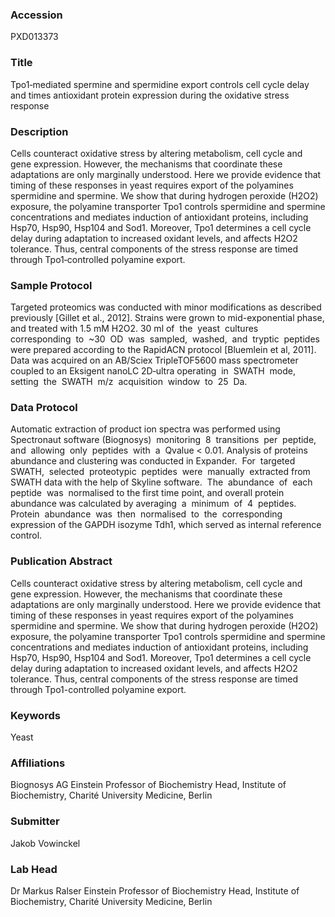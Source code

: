 ### Accession
PXD013373

### Title
Tpo1‐mediated spermine and spermidine export controls cell cycle delay and times antioxidant protein expression during the oxidative stress response

### Description
Cells counteract oxidative stress by altering metabolism, cell cycle and gene expression. However, the mechanisms that coordinate these adaptations are only marginally understood. Here we provide evidence that timing of these responses in yeast requires export of the polyamines spermidine and spermine. We show that during hydrogen peroxide (H2O2) exposure, the polyamine transporter Tpo1 controls spermidine and spermine concentrations and mediates induction of antioxidant proteins, including Hsp70, Hsp90, Hsp104 and Sod1. Moreover, Tpo1 determines a cell cycle delay during adaptation to increased oxidant levels, and affects H2O2 tolerance. Thus, central components of the stress response are timed through Tpo1‐controlled polyamine export.

### Sample Protocol
Targeted proteomics was conducted with minor modifications as described previously [Gillet et al., 2012]. Strains were grown to mid-exponential phase, and treated with 1.5 mM H2O2. 30 ml of  the  yeast  cultures  corresponding  to  ~30  OD  was  sampled,  washed,  and  tryptic  peptides were prepared according to the RapidACN protocol [Bluemlein et al, 2011]. Data was acquired on an AB/Sciex TripleTOF5600 mass spectrometer coupled to an Eksigent nanoLC 2D‐ultra operating  in  SWATH  mode,  setting  the  SWATH  m/z  acquisition  window  to  25  Da.

### Data Protocol
Automatic extraction of product ion spectra was performed using Spectronaut software (Biognosys)  monitoring  8  transitions  per  peptide,  and  allowing  only  peptides  with  a  Qvalue  <  0.01.  Analysis  of  proteins  abundance  and  clustering  was  conducted  in Expander.  For  targeted  SWATH,  selected  proteotypic  peptides  were  manually  extracted  from  SWATH  data  with  the  help  of  Skyline  software.  The  abundance  of  each  peptide  was  normalised  to  the  first  time  point,  and  overall  protein  abundance  was  calculated  by averaging  a  minimum  of  4  peptides.  Protein  abundance  was  then  normalised  to  the  corresponding  expression  of  the  GAPDH  isozyme  Tdh1,  which  served  as  internal reference control.

### Publication Abstract
Cells counteract oxidative stress by altering metabolism, cell cycle and gene expression. However, the mechanisms that coordinate these adaptations are only marginally understood. Here we provide evidence that timing of these responses in yeast requires export of the polyamines spermidine and spermine. We show that during hydrogen peroxide (H2O2) exposure, the polyamine transporter Tpo1 controls spermidine and spermine concentrations and mediates induction of antioxidant proteins, including Hsp70, Hsp90, Hsp104 and Sod1. Moreover, Tpo1 determines a cell cycle delay during adaptation to increased oxidant levels, and affects H2O2 tolerance. Thus, central components of the stress response are timed through Tpo1-controlled polyamine export.

### Keywords
Yeast

### Affiliations
Biognosys AG
Einstein Professor of Biochemistry Head, Institute of Biochemistry, Charité University Medicine, Berlin

### Submitter
Jakob Vowinckel

### Lab Head
Dr Markus Ralser
Einstein Professor of Biochemistry Head, Institute of Biochemistry, Charité University Medicine, Berlin


